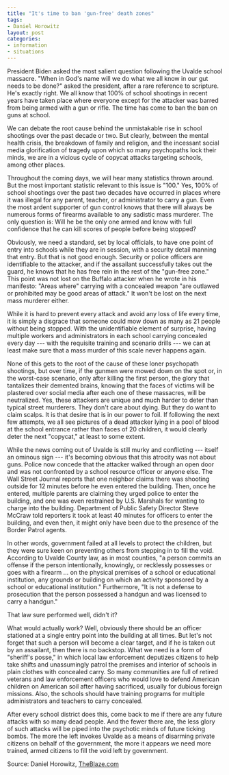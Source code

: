 ```yaml
---
title: "It's time to ban 'gun-free' death zones"
tags:
- Daniel Horowitz
layout: post
categories:
- information
- situations
---
```


President Biden asked the most salient question following the Uvalde school massacre. "When in God's name will we do what we all know in our gut needs to be done?" asked the president, after a rare reference to scripture. He's exactly right. We all know that 100% of school shootings in recent years have taken place where everyone except for the attacker was barred from being armed with a gun or rifle. The time has come to ban the ban on guns at school.

We can debate the root cause behind the unmistakable rise in school shootings over the past decade or two. But clearly, between the mental health crisis, the breakdown of family and religion, and the incessant social media glorification of tragedy upon which so many psychopaths lock their minds, we are in a vicious cycle of copycat attacks targeting schools, among other places.

Throughout the coming days, we will hear many statistics thrown around. But the most important statistic relevant to this issue is "100." Yes, 100% of school shootings over the past two decades have occurred in places where it was illegal for any parent, teacher, or administrator to carry a gun. Even the most ardent supporter of gun control knows that there will always be numerous forms of firearms available to any sadistic mass murderer. The only question is: Will he be the only one armed and know with full confidence that he can kill scores of people before being stopped?

Obviously, we need a standard, set by local officials, to have one point of entry into schools while they are in session, with a security detail manning that entry. But that is not good enough. Security or police officers are identifiable to the attacker, and if the assailant successfully takes out the guard, he knows that he has free rein in the rest of the "gun-free zone." This point was not lost on the Buffalo attacker when he wrote in his manifesto: "Areas where" carrying with a concealed weapon "are outlawed or prohibited may be good areas of attack." It won't be lost on the next mass murderer either.

While it is hard to prevent every attack and avoid any loss of life every time, it is simply a disgrace that someone could mow down as many as 21 people without being stopped. With the unidentifiable element of surprise, having multiple workers and administrators in each school carrying concealed every day --- with the requisite training and scenario drills --- we can at least make sure that a mass murder of this scale never happens again.

None of this gets to the root of the cause of these loner psychopath shootings, but over time, if the gunmen were mowed down on the spot or, in the worst-case scenario, only after killing the first person, the glory that tantalizes their demented brains, knowing that the faces of victims will be plastered over social media after each one of these massacres, will be neutralized. Yes, these attackers are unique and much harder to deter than typical street murderers. They don't care about dying. But they do want to claim scalps. It is that desire that is in our power to foil. If following the next few attempts, we all see pictures of a dead attacker lying in a pool of blood at the school entrance rather than faces of 20 children, it would clearly deter the next "copycat," at least to some extent.

While the news coming out of Uvalde is still murky and conflicting --- itself an ominous sign --- it's becoming obvious that this atrocity was not about guns. Police now concede that the attacker walked through an open door and was not confronted by a school resource officer or anyone else. The Wall Street Journal reports that one neighbor claims there was shooting outside for 12 minutes before he even entered the building. Then, once he entered, multiple parents are claiming they urged police to enter the building, and one was even restrained by U.S. Marshals for wanting to charge into the building. Department of Public Safety Director Steve McCraw told reporters it took at least 40 minutes for officers to enter the building, and even then, it might only have been due to the presence of the Border Patrol agents.

In other words, government failed at all levels to protect the children, but they were sure keen on preventing others from stepping in to fill the void. According to Uvalde County law, as in most counties, "a person commits an offense if the person intentionally, knowingly, or recklessly possesses or goes with a firearm ... on the physical premises of a school or educational institution, any grounds or building on which an activity sponsored by a school or educational institution." Furthermore, "It is not a defense to prosecution that the person possessed a handgun and was licensed to carry a handgun."

That law sure performed well, didn't it?

What would actually work? Well, obviously there should be an officer stationed at a single entry point into the building at all times. But let's not forget that such a person will become a clear target, and if he is taken out by an assailant, then there is no backstop. What we need is a form of "sheriff's posse," in which local law enforcement deputizes citizens to help take shifts and unassumingly patrol the premises and interior of schools in plain clothes with concealed carry. So many communities are full of retired veterans and law enforcement officers who would love to defend American children on American soil after having sacrificed, usually for dubious foreign missions. Also, the schools should have training programs for multiple administrators and teachers to carry concealed.

After every school district does this, come back to me if there are any future attacks with so many dead people. And the fewer there are, the less glory of such attacks will be piped into the psychotic minds of future ticking bombs. The more the left invokes Uvalde as a means of disarming private citizens on behalf of the government, the more it appears we need more trained, armed citizens to fill the void left by government.

Source: Daniel Horowitz, [TheBlaze.com](https://www.theblaze.com/op-ed/horowitz-ban-gun-free-death-zones)
